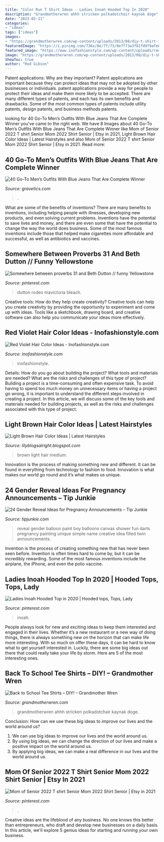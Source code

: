 ```yaml
---
title: "Color Run T Shirt Ideas - Ladies Inoah Hooded Top In 2020"
description: "Grandmotherwren ahhh stricken polkadotchair kaynak doge"
date: "2023-02-11"
categories:
- "ideas"
tags: ["ideas"]
images:
- "https://grandmotherwren.com/wp-content/uploads/2013/08/diy-t-shirt-ideas.jpg"
featuredImage: "https://i.pinimg.com/736x/8e/7f/73/8e7f73a3f81fd9f9afe68181ce193190.jpg"
featured_image: "https://www.inofashionstyle.com/wp-content/uploads/red-violet-hair-color-ideas.jpg"
image: "https://grandmotherwren.com/wp-content/uploads/2013/08/diy-t-shirt-ideas.jpg"
ShowToc: true
author: "Rod Gibson"
---
```



Patent applications: Why are they important?
Patent applications are important because they can protect ideas that may not be adopted by other businesses or individuals. patent applications provide a way for people to protect their ideas and make them more likely to be accepted. There are many different types of patents, and each has its own benefits and drawbacks. Some of the most common types of patents include utility patents, design patents, and business methods patents.

	

		
looking for 40 Go-To Men’s Outfits With Blue Jeans That Are Complete Winner you've came to the right web. We have 8 Images about 40 Go-To Men’s Outfits With Blue Jeans That Are Complete Winner like Mom of Senior 2022 T shirt Senior Mom 2022 Shirt Senior | Etsy in 2021, Light Brown Hair Color Ideas | Latest Hairstyles and also Mom of Senior 2022 T shirt Senior Mom 2022 Shirt Senior | Etsy in 2021. Read more:
		
    
## 40 Go-To Men’s Outfits With Blue Jeans That Are Complete Winner

<img loading=lazy src="https://www.gravetics.com/wp-content/uploads/2017/06/Blue-Plaid-Shirt-With-Jeans.jpg" onerror="this.onerror=null;this.src='https://tse2.mm.bing.net/th?id=OIP.nYL_GJfww2DBp11l7_ISlQHaLH&amp;pid=15.1';" alt="40 Go-To Men’s Outfits With Blue Jeans That Are Complete Winner">

_Source: gravetics.com_

>. 

	

What are some of the benefits of inventions?
There are many benefits to inventions, including helping people with illnesses, developing new products, and even solving current problems. Inventions have the potential to save lives and money, and there are even some that have the potential to change the way the world does business. Some of the most famous inventions include those that helped make cigarettes more affordable and successful, as well as antibiotics and vaccines.

    
## Somewhere Between Proverbs 31 And Beth Dutton // Funny Yellowstone

<img loading=lazy src="https://i.pinimg.com/736x/1d/2d/ec/1d2dec2923343d4968043408d2107947.jpg" onerror="this.onerror=null;this.src='https://tse2.mm.bing.net/th?id=OIP.OZbMdldEHbt1_ODGZQ63jwHaHa&amp;pid=15.1';" alt="Somewhere between proverbs 31 and Beth Dutton // funny Yellowstone">

_Source: pinterest.com_

>dutton rodeo mavictoria bleach. 

	

Creative tools: How do they help create creativity?
Creative tools can help you create creativity by providing the opportunity to experiment and come up with ideas. Tools like a sketchbook, drawing board, and creative software can also help you communicate your ideas more effectively.

    
## Red Violet Hair Color Ideas - Inofashionstyle.com

<img loading=lazy src="https://www.inofashionstyle.com/wp-content/uploads/red-violet-hair-color-ideas.jpg" onerror="this.onerror=null;this.src='https://tse3.mm.bing.net/th?id=OIP.QB6ySrkVugrBlPgbs_HnpwHaKX&amp;pid=15.1';" alt="Red Violet Hair Color Ideas - Inofashionstyle.com">

_Source: inofashionstyle.com_

>inofashionstyle. 

	

Details: How do you go about building the project? What tools and materials are needed? What are the risks and challenges of this type of project?
Building a project is a time-consuming and often expensive task. To avoid having to spend too much money on unnecessary items or having a project go wrong, it is important to understand the different steps involved in creating a project. In this article, we will discuss some of the key tools and materials needed for building projects, as well as the risks and challenges associated with this type of project.

    
## Light Brown Hair Color Ideas | Latest Hairstyles

<img loading=lazy src="https://4.bp.blogspot.com/-qJa85j_aK0s/UrjucO9BebI/AAAAAAAAA98/azQ9We3R690/s1600/medium+light+brown.jpg" onerror="this.onerror=null;this.src='https://tse2.mm.bing.net/th?id=OIP.3p4H_1NnElSnK2sWOGujjQAAAA&amp;pid=15.1';" alt="Light Brown Hair Color Ideas | Latest Hairstyles">

_Source: lilyblogsalright.blogspot.com_

>brown light hair medium. 

	

Innovation is the process of making something new and different. It can be found in everything from technology to fashion to food. Innovation is what makes our world go round and it’s what makes us unique.

    
## 24 Gender Reveal Ideas For Pregnancy Announcements – Tip Junkie

<img loading=lazy src="https://cdn.tipjunkie.com/wp-content/uploads/cache/49/13/491301faaf6b49eb1dde61a9b8a22da3.jpg" onerror="this.onerror=null;this.src='https://tse1.mm.bing.net/th?id=OIP.IhNXPG6-kecE7pqCMs5mygHaLI&amp;pid=15.1';" alt="24 Gender Reveal Ideas for Pregnancy Announcements – Tip Junkie">

_Source: tipjunkie.com_

>reveal gender balloon paint boy balloons canvas shower fun darts pregnancy painting unique simple name creative idea filled twin announcements. 

	

Invention is the process of creating something new that has never been seen before. Invention is often times hard to come by, but it can be incredibly rewarding. Some of the most famous inventions include the airplane, the iPhone, and even the polio vaccine.

    
## Ladies Inoah Hooded Top In 2020 | Hooded Tops, Tops, Lady

<img loading=lazy src="https://i.pinimg.com/736x/0c/13/d1/0c13d1c2fa89bce184f8cfc717f859ed.jpg" onerror="this.onerror=null;this.src='https://tse4.mm.bing.net/th?id=OIP.2BsTpzQ6w1-E0z8V1XC6kQHaJ4&amp;pid=15.1';" alt="Ladies Inoah Hooded Top in 2020 | Hooded tops, Tops, Lady">

_Source: pinterest.com_

>inoah. 

	

People always look for new and exciting ideas to keep them interested and engaged in their lives. Whether it’s a new restaurant or a new way of doing things, there is always something new on the horizon that can make life more interesting. With so much on offer these days, it can be hard to know what to get yourself interested in. Luckily, there are some big ideas out there that could really take your life by storm. Here are 5 of the most interesting ones.

    
## Back To School Tee Shirts – DIY! – Grandmother Wren

<img loading=lazy src="https://grandmotherwren.com/wp-content/uploads/2013/08/diy-t-shirt-ideas.jpg" onerror="this.onerror=null;this.src='https://tse4.mm.bing.net/th?id=OIP.bz9w9ic2ToNln0JgxjH4FwHaKl&amp;pid=15.1';" alt="Back to School Tee Shirts – DIY! – Grandmother Wren">

_Source: grandmotherwren.com_

>grandmotherwren ahhh stricken polkadotchair kaynak doge. 

	

Conclusion: How can we use these big ideas to improve our lives and the world around us?
1. We can use big ideas to improve our lives and the world around us. 
2. By using big ideas, we can change the direction of our lives and make a positive impact on the world around us. 
3. By applying big ideas, we can make a real difference in our lives and the world around us.

    
## Mom Of Senior 2022 T Shirt Senior Mom 2022 Shirt Senior | Etsy In 2021

<img loading=lazy src="https://i.pinimg.com/736x/8e/7f/73/8e7f73a3f81fd9f9afe68181ce193190.jpg" onerror="this.onerror=null;this.src='https://tse4.mm.bing.net/th?id=OIP.4nY0_69xsugJugF52EKRRAHaJ3&amp;pid=15.1';" alt="Mom of Senior 2022 T shirt Senior Mom 2022 Shirt Senior | Etsy in 2021">

_Source: pinterest.com_

>. 

	

Creative ideas are the lifeblood of any business. No one knows this better than entrepreneurs, who draft and develop new businesses on a daily basis. In this article, we'll explore 5 genius ideas for starting and running your own business.

